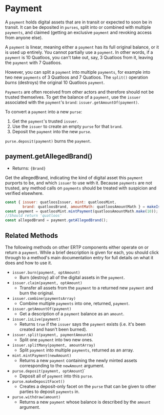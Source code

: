 # Payment
A `payment` holds digital assets that are in transit or 
expected to soon be in transit. It can be deposited in `purses`, 
split into or combined with multiple `payments`, and claimed (getting
an exclusive `payment` and revoking access from anyone else). 

A `payment` is linear, meaning either a `payment` has its full
original balance, or it is used up entirely. You cannot partially use a
`payment`. In other words, if a `payment` is 10 Quatloos, you can't
take out, say, 3 Quatloos from it, leaving the `payment` with 7 Quatloos.

However, you can split a `payment` into multiple `payments`, for example 
into two new `payments` of 3 Quatloos and 7 Quatloos.
The `split()` operation *burns* (destroys) the original 10 Quatloos `payment`.

`Payments` are often received from other actors and therefore should not be
trusted themselves. To get the balance of a `payment`, use the `issuer` 
associated with the `payment`'s `brand`: `issuer.getAmountOf(payment)`.

To convert a `payment` into a new `purse`: 
1. Get the `payment`'s trusted `issuer`. 
2. Use the `issuer` to create an empty `purse` for that `brand`.
3. Deposit the `payment` into the new `purse`. 

`purse.deposit(payment)` burns the `payment`.

## payment.getAllegedBrand()
- Returns: `{Brand}`

Get the allegedBrand, indicating the kind of digital asset this `payment` purports to be, and which `issuer` to use 
with it. Because `payments` are not trusted, any method calls on `payments` 
should be treated with suspicion and verified elsewhere.

```js
const { issuer: quatloosIssuer, mint: quatloosMint, 
        brand: quatloosBrand, amountMath: quatloosAmountMath } = makeIssuerKit('quatloos');
const payment = quatloosMint.mintPayment(quatloosAmountMath.make(10));
//Should return 'quatloos'
const allegedBrand = payment.getAllegedBrand();
```

## Related Methods

The following methods on other ERTP components either operate
on or return a `payment`. While a brief description is given for each, 
you should click through to a method's main documentation entry for 
full details on what it does and how to use it.

- <router-link to="./issuer.html#issuer-burn-payment-optamount">`issuer.burn(payment, optAmount)`</router-link> 
  - Burn (destroy) all of the digital assets in the `payment`.
- <router-link to="./issuer.html#issuer-claim-payment-optamount">`issuer.claim(payment, optAmount)`</router-link> 
  - Transfer all assets from the `payment` to a returned new `payment` and burn the original.
- <router-link to="./issuer.html#issuer-combine-paymentsarray">`issuer.combine(paymentsArray)`</router-link> 
  - Combine multiple `payments` into one, returned, `payment`.
- <router-link to="./issuer.html#issuer-getamountof-payment">`issuer.getAmountOf(payment)`</router-link> 
  - Get a description of a `payment` balance as an `amount`. 
- <router-link to="./issuer.html#issuer-islive-payment">`issuer.isLive(payment)`</router-link> 
  - Returns `true` if the `issuer` says the `payment` exists (i.e. it's been created and hasn't been burned).
- <router-link to="./issuer.html#issuer-split-payment-paymentamounta">`issuer.split(payment, paymentAmountA)`</router-link> 
  - Split one `payment` into two new ones.
- <router-link to="./issuer.html#issuer-splitmany-payment-amountarray">`issuer.splitMany(payment, amountArray)`</router-link> 
  - Split `payment` into multiple `payments`, returned as an array.
- <router-link to="./mint.html#mint-mintpayment-newamount">`mint.mintPayment(newAmount)`</router-link> 
  - Returns a new `payment` containing the newly minted assets corresponding to the `newAmount` argument. 
- <router-link to="./purse.html#purse-deposit-payment-optamount">`purse.deposit(payment, optAmount`)`</router-link> 
  - Deposit all of `payment` into this `purse`.
- <router-link to="./purse.html#purse-makedepositfacet">`purse.makeDepositFacet()`</router-link> 
  - Creates a deposit-only facet on the `purse` that can be given to other parties to deposit `payments` in.
- <router-link to="./purse.html#purse-withdraw-amount">`purse.withdraw(amount)`</router-link> 
  - Returns a new `payment` whose balance is described by the `amount` argument. 
